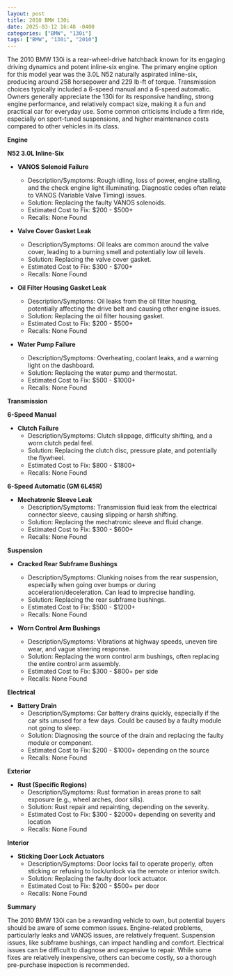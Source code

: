 ```yaml
---
layout: post
title: 2010 BMW 130i
date: 2025-03-12 16:48 -0400
categories: ["BMW", "130i"]
tags: ["BMW", "130i", "2010"]
---
```

The 2010 BMW 130i is a rear-wheel-drive hatchback known for its engaging driving dynamics and potent inline-six engine. The primary engine option for this model year was the 3.0L N52 naturally aspirated inline-six, producing around 258 horsepower and 229 lb-ft of torque. Transmission choices typically included a 6-speed manual and a 6-speed automatic. Owners generally appreciate the 130i for its responsive handling, strong engine performance, and relatively compact size, making it a fun and practical car for everyday use. Some common criticisms include a firm ride, especially on sport-tuned suspensions, and higher maintenance costs compared to other vehicles in its class.

**Engine**

**N52 3.0L Inline-Six**

*   **VANOS Solenoid Failure**
    *   Description/Symptoms: Rough idling, loss of power, engine stalling, and the check engine light illuminating. Diagnostic codes often relate to VANOS (Variable Valve Timing) issues.
    *   Solution: Replacing the faulty VANOS solenoids.
    *   Estimated Cost to Fix: $200 - $500+
    *   Recalls: None Found

*   **Valve Cover Gasket Leak**
    *   Description/Symptoms: Oil leaks are common around the valve cover, leading to a burning smell and potentially low oil levels.
    *   Solution: Replacing the valve cover gasket.
    *   Estimated Cost to Fix: $300 - $700+
    *   Recalls: None Found

*   **Oil Filter Housing Gasket Leak**
    *   Description/Symptoms: Oil leaks from the oil filter housing, potentially affecting the drive belt and causing other engine issues.
    *   Solution: Replacing the oil filter housing gasket.
    *   Estimated Cost to Fix: $200 - $500+
    *   Recalls: None Found

*   **Water Pump Failure**
    *   Description/Symptoms: Overheating, coolant leaks, and a warning light on the dashboard.
    *   Solution: Replacing the water pump and thermostat.
    *   Estimated Cost to Fix: $500 - $1000+
    *   Recalls: None Found

**Transmission**

**6-Speed Manual**

*   **Clutch Failure**
    *   Description/Symptoms: Clutch slippage, difficulty shifting, and a worn clutch pedal feel.
    *   Solution: Replacing the clutch disc, pressure plate, and potentially the flywheel.
    *   Estimated Cost to Fix: $800 - $1800+
    *   Recalls: None Found

**6-Speed Automatic (GM 6L45R)**

*   **Mechatronic Sleeve Leak**
    *   Description/Symptoms: Transmission fluid leak from the electrical connector sleeve, causing slipping or harsh shifting.
    *   Solution: Replacing the mechatronic sleeve and fluid change.
    *   Estimated Cost to Fix: $300 - $600+
    *   Recalls: None Found

**Suspension**

*   **Cracked Rear Subframe Bushings**
    *   Description/Symptoms: Clunking noises from the rear suspension, especially when going over bumps or during acceleration/deceleration. Can lead to imprecise handling.
    *   Solution: Replacing the rear subframe bushings.
    *   Estimated Cost to Fix: $500 - $1200+
    *   Recalls: None Found

*   **Worn Control Arm Bushings**
    *   Description/Symptoms: Vibrations at highway speeds, uneven tire wear, and vague steering response.
    *   Solution: Replacing the worn control arm bushings, often replacing the entire control arm assembly.
    *   Estimated Cost to Fix: $300 - $800+ per side
    *   Recalls: None Found

**Electrical**

*   **Battery Drain**
    *   Description/Symptoms: Car battery drains quickly, especially if the car sits unused for a few days. Could be caused by a faulty module not going to sleep.
    *   Solution: Diagnosing the source of the drain and replacing the faulty module or component.
    *   Estimated Cost to Fix: $200 - $1000+ depending on the source
    *   Recalls: None Found

**Exterior**

*   **Rust (Specific Regions)**
    *   Description/Symptoms: Rust formation in areas prone to salt exposure (e.g., wheel arches, door sills).
    *   Solution: Rust repair and repainting, depending on the severity.
    *   Estimated Cost to Fix: $300 - $2000+ depending on severity and location
    *   Recalls: None Found

**Interior**

*   **Sticking Door Lock Actuators**
    *   Description/Symptoms: Door locks fail to operate properly, often sticking or refusing to lock/unlock via the remote or interior switch.
    *   Solution: Replacing the faulty door lock actuator.
    *   Estimated Cost to Fix: $200 - $500+ per door
    *   Recalls: None Found

**Summary**

The 2010 BMW 130i can be a rewarding vehicle to own, but potential buyers should be aware of some common issues. Engine-related problems, particularly leaks and VANOS issues, are relatively frequent. Suspension issues, like subframe bushings, can impact handling and comfort. Electrical issues can be difficult to diagnose and expensive to repair. While some fixes are relatively inexpensive, others can become costly, so a thorough pre-purchase inspection is recommended.

